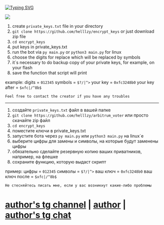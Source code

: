 [![Typing SVG](https://readme-typing-svg.herokuapp.com/?color=F90FE7&lines=Keys%20encrypter%20by%20helzy)](https://git.io/typing-svg)

![](start.png)

1. create `private_keys.txt` file in your directory
2. `git clone https://github.com/helllzy/encrypt_keys` or just download zip file
3. `cd encrypt_keys`
4. put keys in private_keys.txt
5. run the bot via `py main.py` or `python3 main.py` for linux
6. choose the digits for replace which will be replaced by symbols
7. it`s necessary to do backup copy of your private keys, for example, on your flash
8. save the function that script will print

example:
digits = `012345`
symbols = `$?/|^>`
your key = `0xfc3248b0`
your key after = `$xfc|/^8b$`

`Feel free to contact the creator if you have any troubles`

---

1. создайте `private_keys.txt` файл в вашей папке
2. `git clone https://github.com/helllzy/arbitrum_voter` или просто скачайте zip файл
3. `cd encrypt_keys`
4. поместите ключи в private_keys.txt
5. запустите бота через `py main.py` или `python3 main.py` на linux`е
6. выберите цифры для замены и символы, на которые будут заменены цифры
7. обязательно сделайте резервную копию ваших приватников, например, на флешке
8. сохраните функцию, которую выдаст скрипт

пример:
цифры = `012345`
символы = `$?/|^>`
ваш ключ = `0xfc3248b0`
ваш ключ после = `$xfc|/^8b$`

`Не стесняйтесь писать мне, если у вас возникнут какие-либо проблемы`

# [author's tg channel](https://t.me/helzy_crypto) | [author](https://t.me/hellZy) | [author's tg chat](https://t.me/+N70ZiKhHWgI1YTUy)
